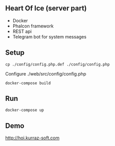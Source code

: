 Heart Of Ice (server part)
---
* Docker
* Phalcon framework
* REST api
* Telegram bot for system messages

Setup
---
`cp ./config/config.php.def ./config/config.php`

Configure ./web/src/config/config.php

`docker-compose build`

Run
---
`docker-compose up`

Demo
---
<http://hoi.kurraz-soft.com>